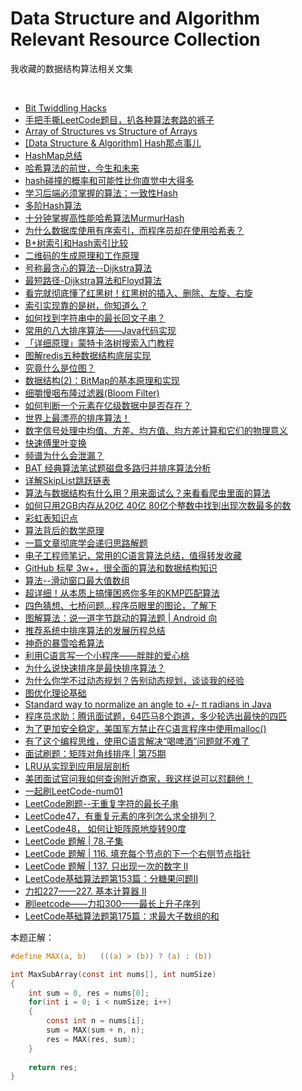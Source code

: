 # Data Structure and Algorithm Relevant Resource Collection
我收藏的数据结构算法相关文集

<br />

- [Bit Twiddling Hacks](http://graphics.stanford.edu/~seander/bithacks.html)
- [手把手撕LeetCode题目，扒各种算法套路的裤子](https://github.com/labuladong/fucking-algorithm)
- [Array of Structures vs Structure of Arrays](https://blog.csdn.net/ryfdizuo/article/details/9876289)
- [\[Data Structure & Algorithm\] Hash那点事儿](https://www.cnblogs.com/maybe2030/p/4719267.html)
- [HashMap总结](https://www.toutiao.com/a6789806100687356423/)
- [哈希算法的前世，今生和未来](https://www.toutiao.com/i6588799602516820487)
- [hash碰撞的概率和可能性比你直觉中大得多](https://www.toutiao.com/a6814310785477509636/)
- [学习后端必须掌握的算法：一致性Hash](https://www.toutiao.com/a6666428704681361931)
- [多阶Hash算法](https://www.toutiao.com/i6765283491094462988/)
- [十分钟掌握高性能哈希算法MurmurHash](https://www.toutiao.com/a6761801088178848269/)
- [为什么数据库使用有序索引，而程序员却在使用哈希表？](https://www.toutiao.com/i6772835169763066375/)
- [B+树索引和Hash索引比较](https://www.toutiao.com/i6621134277289443848)
- [二维码的生成原理和工作原理](https://www.toutiao.com/i6610076801991442958)
- [号称最贪心的算法--Dijkstra算法](https://www.toutiao.com/a6747955740704522760/)
- [最短路径-Dijkstra算法和Floyd算法](https://www.toutiao.com/a6730185114266894856)
- [看完就彻底懂了红黑树！红黑树的插入、删除、左旋、右旋](https://www.toutiao.com/a6771578008592450061/)
- [索引实现靠的是树，你知道么？](https://www.toutiao.com/a6783604636193391108/)
- [如何找到字符串中的最长回文子串？](https://blog.csdn.net/csdnnews/article/details/82920678)
- [常用的八大排序算法——Java代码实现](https://www.toutiao.com/i6609876623455945219)
- [「详细原理」蒙特卡洛树搜索入门教程](https://www.toutiao.com/a6788317604403479052/)
- [图解redis五种数据结构底层实现](https://www.toutiao.com/a6767152330870620676/)
- [究竟什么是位图？](https://www.toutiao.com/a6635969936416047629)
- [数据结构(2)：BitMap的基本原理和实现](https://www.toutiao.com/a6750056805243552270/)
- [细嚼慢咽布隆过滤器(Bloom Filter)](https://www.toutiao.com/a6696450926237975051)
- [如何判断一个元素在亿级数据中是否存在？](https://www.toutiao.com/a6660703104977076750)
- [世界上最漂亮的排序算法！](https://www.toutiao.com/a6673821352278884876/)
- [数字信号处理中均值、方差、均方值、均方差计算和它们的物理意义](https://blog.csdn.net/wordwarwordwar/article/details/63251674)
- [快速傅里叶变换](https://blog.csdn.net/u012531536/article/details/82530285)
- [频谱为什么会泄漏？](https://www.toutiao.com/a6788812208227746317/)
- [BAT 经典算法笔试题磁盘多路归并排序算法分析](https://www.toutiao.com/a6647346600018444813)
- [详解SkipList跳跃链表](https://www.toutiao.com/a6796096424116224516/)
- [算法与数据结构有什么用？用来面试么？来看看爬虫里面的算法](https://www.toutiao.com/a6697564360186790411)
- [如何只用2GB内存从20亿 40亿 80亿个整数中找到出现次数最多的数](https://www.toutiao.com/a6699568003001877000)
- [彩虹表知识点](https://www.toutiao.com/a6700345554993414659)
- [算法背后的数学原理](https://www.toutiao.com/i6531148094367597069/)
- [一篇文章彻底学会递归思路解题](https://www.toutiao.com/a6794029275667235332/)
- [电子工程师笔记，常用的C语言算法总结，值得转发收藏](https://www.toutiao.com/a6707810577844011524)
- [GitHub 标星 3w+，很全面的算法和数据结构知识](https://toutiao.com/group/6720885496702042638/)
- [算法--滑动窗口最大值数组](https://www.toutiao.com/i6723898482559549959)
- [超详细！从本质上搞懂困惑你多年的KMP匹配算法](https://www.toutiao.com/a6798774228393918988/)
- [四色猜想、七桥问题…程序员眼里的图论，了解下](https://www.toutiao.com/i6534572938727784968/)
- [图解算法：说一道字节跳动的算法题 | Android 向](https://www.toutiao.com/a6727186302137041416)
- [推荐系统中排序算法的发展历程总结](https://www.toutiao.com/a6742414337744306701/)
- [神奇的暴雪哈希算法](https://www.toutiao.com/a6745681287471694340/)
- [利用C语言写一个小程序——胖胖的爱心桃](https://www.toutiao.com/a6751694181795627523/)
- [为什么说快速排序是最快排序算法？](https://www.toutiao.com/a6751314863827452429/)
- [为什么你学不过动态规划？告别动态规划，谈谈我的经验](https://blog.csdn.net/m0_37907797/article/details/103231054)
- [图优化理论基础](https://www.toutiao.com/i6508166080081428995/)
- [Standard way to normalize an angle to +/- π radians in Java](https://stackoverflow.com/questions/24234609/standard-way-to-normalize-an-angle-to-π-radians-in-java)
- [程序员求助：腾讯面试题，64匹马8个跑道，多少轮选出最快的四匹](https://www.toutiao.com/i6712396604751495684/)
- [为了更加安全稳定，美国军方禁止在C语言程序中使用malloc()](https://www.toutiao.com/i6702704178403213838/)
- [有了这个编程思维，使用C语言解决“喝啤酒”问题就不难了](https://www.toutiao.com/a6694076771999941124/)
- [面试刷题：矩阵对角线排序 | 第75期](https://www.toutiao.com/a6814726176087474699/)
- [LRU从实现到应用层层剖析](https://www.toutiao.com/a6814994327425516036/)
- [美团面试官问我如何查询附近商家，我这样说可以怼翻他！](https://www.toutiao.com/a6817003686108070414/)
- [一起刷LeetCode-num01](https://mp.weixin.qq.com/s/zz3WQvnwoGLg58SCRn7YjA)
- [LeetCode刷题--无重复字符的最长子串](https://www.toutiao.com/a6799246199313400332/)
- [LeetCode47，有重复元素的序列怎么求全排列？](https://www.toutiao.com/a6812387964971123203/)
- [LeetCode48， 如何让矩阵原地旋转90度](https://www.toutiao.com/a6814792593088446979/)
- [LeetCode 题解 | 78.子集](https://www.toutiao.com/a6813999174061654539/)
- [LeetCode 题解 | 116. 填充每个节点的下一个右侧节点指针](https://www.toutiao.com/a6816523994578027020/)
- [LeetCode 题解 | 137. 只出现一次的数字 II](https://www.toutiao.com/a6805077505867776516/)
- [LeetCode基础算法题第153篇：分糖果问题II](https://www.toutiao.com/a6725252066148631051/)
- [力扣227——227. 基本计算器 II](https://www.toutiao.com/a6802777591641014791/)
- [刷leetcode——力扣300——最长上升子序列](https://www.toutiao.com/a6781427623433077251/)
- [LeetCode基础算法题第175篇：求最大子数组的和](https://www.toutiao.com/a6773930629441520142/)

本题正解：

```c
#define MAX(a, b)   (((a) > (b)) ? (a) : (b))

int MaxSubArray(const int nums[], int numSize)
{
    int sum = 0, res = nums[0];
    for(int i = 0; i < numSize; i++)
    {
        const int n = nums[i];
        sum = MAX(sum + n, n);
        res = MAX(res, sum);
    }
    
    return res;
}

```


